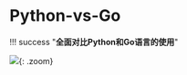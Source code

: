 # Python-vs-Go

!!! success "**全面对比Python和Go语言的使用**"



![](https://cdn.jsdelivr.net/gh/hujianli94/Picgo-atlas@main/img/image.1b9djkun11ts.webp){: .zoom}





